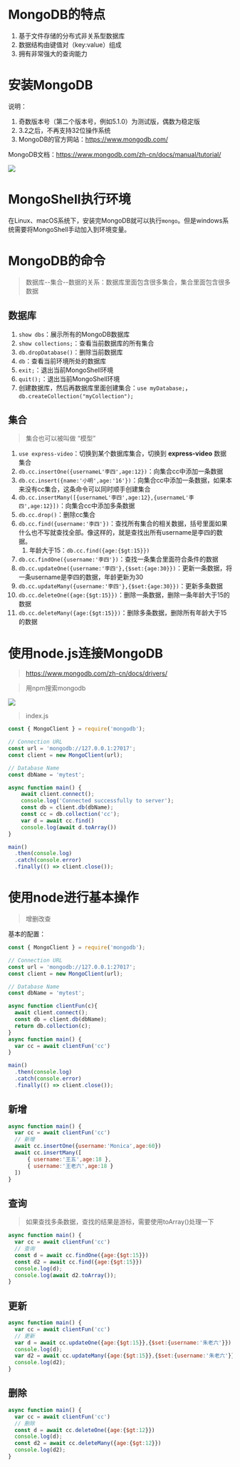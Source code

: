 # MongoDB的特点

1. 基于文件存储的分布式非关系型数据库
2. 数据结构由键值对（key:value）组成
3. 拥有非常强大的查询能力

# 安装MongoDB

说明：

1. 奇数版本号（第二个版本号，例如5.1.0）为测试版，偶数为稳定版
2. 3.2之后，不再支持32位操作系统
3. MongoDB的官方网站：https://www.mongodb.com/

MongoDB文档：https://www.mongodb.com/zh-cn/docs/manual/tutorial/

![](https://front-end-files.oss-cn-shenzhen.aliyuncs.com/node%E5%AD%A6%E4%B9%A0/466aa39a-1944-4e19-b924-78b2c9ccbed4.png)

# MongoShell执行环境

在Linux、macOS系统下，安装完MongoDB就可以执行`mongo`。但是windows系统需要将MongoShell手动加入到环境变量。

# MongoDB的命令

> 数据库--集合--数据的关系：数据库里面包含很多集合，集合里面包含很多数据

## 数据库

1. `show dbs`：展示所有的MongoDB数据库
2. `show collections;`：查看当前数据库的所有集合
3. `db.dropDatabase()`：删除当前数据库
4. `db`：查看当前环境所处的数据库
5. `exit;`：退出当前MongoShell环境
6. `quit();`：退出当前MongoShell环境
7. 创建数据库，然后再数据库里面创建集合：`use myDatabase;`，`db.createCollection("myCollection");`

## 集合

> 集合也可以被叫做 “模型”

1. `use express-video`：切换到某个数据库集合，切换到 **express-video** 数据集合
2. `db.cc.insertOne({usernameL'李四',age:12})`：向集合cc中添加一条数据
3. `db.cc.insert({name:'小明',age:'16'})`：向集合cc中添加一条数据，如果本来没有cc集合，这条命令可以同时顺手创建集合
4. `db.cc.insertMany([{usernameL'李四',age:12},{usernameL'李四',age:12}])`：向集合cc中添加多条数据
5. `db.cc.drop()`：删除cc集合
6. `db.cc.find({username:'李四'})`：查找所有集合的相关数据，括号里面如果什么也不写就查找全部。像这样的，就是查找出所有username是李四的数据。
   1. 年龄大于15：`db.cc.find({age:{$gt:15}})`
7. `db.cc.findOne({username:'李四'})`：查找一条集合里面符合条件的数据
8. `db.cc.updateOne({username:'李四'},{$set:{age:30}})`：更新一条数据，将一条username是李四的数据，年龄更新为30
9. `db.cc.updateMany({username:'李四'},{$set:{age:30}})`：更新多条数据
10. `db.cc.deleteOne({age:{$gt:15}})`：删除一条数据，删除一条年龄大于15的数据
11. `db.cc.deleteMany({age:{$gt:15}})`：删除多条数据，删除所有年龄大于15的数据

# 使用node.js连接MongoDB

> https://www.mongodb.com/zh-cn/docs/drivers/

> 用npm搜索mongodb

![](https://guiwanzhyq.oss-cn-hangzhou.aliyuncs.com/hc/img/20240723/de13d226-2714-435c-94c8-970e3b1091d5.png)

> index.js

```javascript
const { MongoClient } = require('mongodb');

// Connection URL
const url = 'mongodb://127.0.0.1:27017';
const client = new MongoClient(url);

// Database Name
const dbName = 'mytest';

async function main() {
    await client.connect();
    console.log('Connected successfully to server');
    const db = client.db(dbName);
    const cc = db.collection('cc');
    var d = await cc.find()
    console.log(await d.toArray())
}

main()
  .then(console.log)
  .catch(console.error)
  .finally(() => client.close());
```

# 使用node进行基本操作

> 增删改查

基本的配置：

```javascript
const { MongoClient } = require('mongodb');

// Connection URL
const url = 'mongodb://127.0.0.1:27017';
const client = new MongoClient(url);

// Database Name
const dbName = 'mytest';

async function clientFun(c){
  await client.connect();
  const db = client.db(dbName);
  return db.collection(c);
}
async function main() {
  var cc = await clientFun('cc')
}

main()
  .then(console.log)
  .catch(console.error)
  .finally(() => client.close());
```

## 新增

```javascript
async function main() {
  var cc = await clientFun('cc')
  // 新增
  await cc.insertOne({username:'Monica',age:60})
  await cc.insertMany([     
      { username:'王五',age:18 },
      { username:'王老六',age:18 }
  ])
}
```

## 查询

> 如果查找多条数据，查找的结果是游标，需要使用toArray()处理一下

```javascript
async function main() {
  var cc = await clientFun('cc')
  // 查询
  const d = await cc.findOne({age:{$gt:15}})
  const d2 = await cc.find({age:{$gt:15}})
  console.log(d);
  console.log(await d2.toArray());
}
```

## 更新

```javascript
async function main() {
  var cc = await clientFun('cc')
  // 更新
  var d = await cc.updateOne({age:{$gt:15}},{$set:{username:'朱老六'}})
  console.log(d);
  var d2 = await cc.updateMany({age:{$gt:15}},{$set:{username:'朱老六'}})
  console.log(d2);
}
```

## 删除

```javascript
async function main() {
  var cc = await clientFun('cc')
  // 删除
  const d = await cc.deleteOne({age:{$gt:12}})
  console.log(d);
  const d2 = await cc.deleteMany({age:{$gt:12}})
  console.log(d2);
}
```

